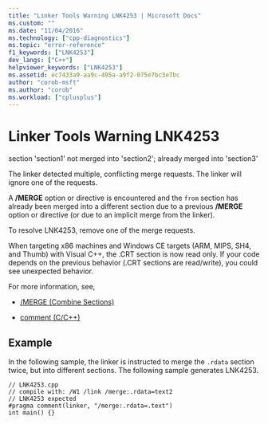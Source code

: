 ```yaml
---
title: "Linker Tools Warning LNK4253 | Microsoft Docs"
ms.custom: ""
ms.date: "11/04/2016"
ms.technology: ["cpp-diagnostics"]
ms.topic: "error-reference"
f1_keywords: ["LNK4253"]
dev_langs: ["C++"]
helpviewer_keywords: ["LNK4253"]
ms.assetid: ec7433a9-aa9c-495a-a9f2-075e7bc3e7bc
author: "corob-msft"
ms.author: "corob"
ms.workload: ["cplusplus"]
---
```

# Linker Tools Warning LNK4253

section 'section1' not merged into 'section2'; already merged into 'section3'

The linker detected multiple, conflicting merge requests. The linker will ignore one of the requests.

A **/MERGE** option or directive is encountered and the `from` section has already been merged into a different section due to a previous **/MERGE** option or directive (or due to an implicit merge from the linker).

To resolve LNK4253, remove one of the merge requests.

When targeting x86 machines and Windows CE targets (ARM, MIPS, SH4, and Thumb) with Visual C++, the .CRT section is now read only. If your code depends on the previous behavior (.CRT sections are read/write), you could see unexpected behavior.

For more information, see,

- [/MERGE (Combine Sections)](../../build/reference/merge-combine-sections.md)

- [comment (C/C++)](../../preprocessor/comment-c-cpp.md)

## Example

In the following sample, the linker is instructed to merge the `.rdata` section twice, but into different sections. The following sample generates LNK4253.

```
// LNK4253.cpp
// compile with: /W1 /link /merge:.rdata=text2
// LNK4253 expected
#pragma comment(linker, "/merge:.rdata=.text")
int main() {}
```